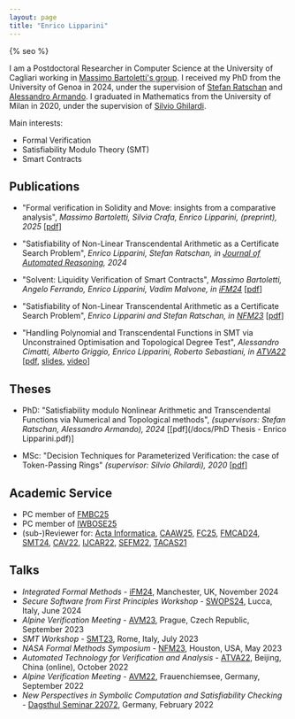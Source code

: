 ```yaml
---
layout: page
title: "Enrico Lipparini"
---
```

{% seo %}

I am a Postdoctoral Researcher in Computer Science at the University of Cagliari working in [Massimo Bartoletti's group](https://blockchain.unica.it/). I received my PhD from the University of Genoa in 2024, under the supervision of [Stefan Ratschan](https://www.cs.cas.cz/~ratschan/) and [Alessandro Armando](https://rubrica.unige.it/personale/VUZDXlxu). I graduated in Mathematics from the University of Milan in 2020, under the supervision of [Silvio Ghilardi](https://homes.di.unimi.it/ghilardi/).

Main interests:
- Formal Verification
- Satisfiability Modulo Theory (SMT)
- Smart Contracts


## Publications

* "Formal verification in Solidity and Move: insights from a comparative analysis", *Massimo Bartoletti, Silvia Crafa, Enrico Lipparini, (preprint), 2025* [[pdf](https://arxiv.org/abs/2502.13929)]

* "Satisfiability of Non-Linear Transcendental Arithmetic as a Certificate Search Problem", *Enrico Lipparini, Stefan Ratschan, in [Journal of Automated Reasoning](https://link.springer.com/article/10.1007/s10817-024-09716-3), 2024*

* "Solvent: Liquidity Verification of Smart Contracts", *Massimo Bartoletti, Angelo Ferrando, Enrico Lipparini, Vadim Malvone, in [iFM24](https://ifm2024.cs.manchester.ac.uk/)* \[[pdf](https://arxiv.org/pdf/2404.17864)]

* "Satisfiability of Non-Linear Transcendental Arithmetic as a Certificate Search Problem", *Enrico Lipparini and Stefan Ratschan, in [NFM23](https://conf.researchr.org/home/nfm-2023)* \[[pdf](https://arxiv.org/pdf/2303.16582)]

* "Handling Polynomial and Transcendental Functions in SMT via Unconstrained Optimisation and Topological Degree Test", *Alessandro Cimatti, Alberto Griggio, Enrico Lipparini, Roberto Sebastiani, in [ATVA22](https://atva-conference.org/2022/)* \[[pdf](/docs/Handling_Polynomial_and_Transcendental_Functions_in_SMT_via_Unconstrained_Optimisation_and_Topological_Degree_Test.pdf), [slides](/docs/Slides_Handling_Polynomial_and_Transcendental_Functions_in_SMT_via_Unconstrained_Optimisation_and_Topological_Degree_Test.pdf),  [video](https://lcs.ios.ac.cn/atva2022/Enrico_Lipparini.mp4)\]


## Theses

* PhD: "Satisfiability modulo Nonlinear Arithmetic and Transcendental Functions via Numerical and Topological methods", *(supervisors: Stefan Ratschan, Alessandro Armando), 2024* \[[pdf](/docs/PhD Thesis - Enrico Lipparini.pdf)\]


* MSc: "Decision Techniques for Parameterized Verification: the case of Token-Passing Rings" *(supervisor: Silvio Ghilardi), 2020* \[[pdf](/docs/Master_Thesis_Enrico_Lipparini.pdf)\]



## Academic Service 
* PC member of [FMBC25](https://fmbc.gitlab.io/2025/)
* PC member of [IWBOSE25](https://www.agile-group.org/iwbose2025/)
* (sub-)Reviewer for: 
[Acta Informatica](https://link.springer.com/journal/236),
[CAAW25](https://caaw.io/2025/),
[FC25](https://fc25.ifca.ai/), 
[FMCAD24](https://fmcad.org/FMCAD24/), 
[SMT24](https://smt-workshop.cs.uiowa.edu/2024/), 
[CAV22](https://i-cav.org/2022/), 
[IJCAR22](https://easychair.org/smart-program/FLoC2022/IJCAR-index.html), 
[SEFM22](https://sefm-conference.github.io/2022/), 
[TACAS21](https://etaps.org/2021/tacas.html)

## Talks


* *Integrated Formal Methods* - [iFM24](https://ifm2024.cs.manchester.ac.uk/), Manchester, UK, November 2024
* *Secure Software from First Principles Workshop* - [SWOPS24](https://library.imtlucca.it/sites/default/files/workshop_swops_programma.pdf), Lucca, Italy, June 2024
* *Alpine Verification Meeting* - [AVM23](https://d3s.mff.cuni.cz/conferences/avm23/), Prague, Czech Republic, September 2023
* *SMT Workshop* - [SMT23](https://smt-workshop.cs.uiowa.edu/2023/), Rome, Italy, July 2023
* *NASA Formal Methods Symposium* - [NFM23](https://conf.researchr.org/home/nfm-2023), Houston, USA, May 2023
* *Automated Technology for Verification and Analysis* - [ATVA22](https://atva-conference.org/2022/), Beijing, China (online), October 2022
* *Alpine Verification Meeting* - [AVM22](https://avm.sosy-lab.org/2022/), Frauenchiemsee, Germany, September 2022
* *New Perspectives in Symbolic Computation and Satisfiability Checking* - [Dagsthul Seminar 22072](https://www.dagstuhl.de/22072), Germany, February 2022